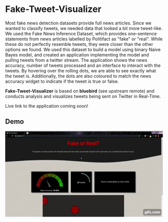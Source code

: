 # Fake-Tweet-Visualizer

Most fake news detection datasets provide full news articles. Since we wanted to classify tweets, we needed data that looked a bit more tweet-like. We used the Fake News Inference Dataset, which provides one-sentence statements from news articles labelled by Politifact as "fake" or "real". While these do not perfectly resemble tweets, they were closer than the other options we found. We used this dataset to build a model using binary Naive Bayes model, and created an application implementing the model and pulling tweets from a twitter stream. The application shows the news accuracy, number of tweets processed and an interface to interact with the tweets. By hovering over the rolling dots, we are able to see exactly what the tweet is. Additionally, the dots are also coloured to match the news accuracy widget to indicate if the tweet is true or false.

**Fake-Tweet-Visualizer** is based on **bluebird** (see upstream remote) and conducts analysis and visualizes tweets being sent on Twitter in Real-Time. 

Live link to the application coming soon!

## Demo
![Demo GIF](demo.gif)
